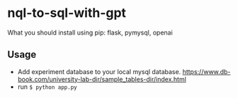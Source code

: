 # nql-to-sql-with-gpt

What you should install using pip: flask, pymysql, openai

## Usage

- Add experiment database to your local mysql database. 
https://www.db-book.com/university-lab-dir/sample_tables-dir/index.html
- run `$ python app.py`
